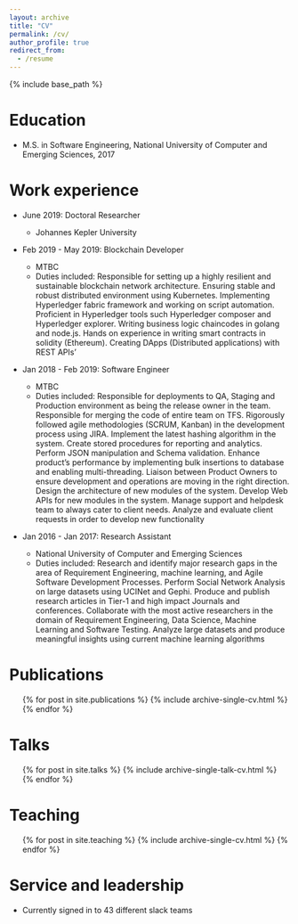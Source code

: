 ```yaml
---
layout: archive
title: "CV"
permalink: /cv/
author_profile: true
redirect_from:
  - /resume
---
```


{% include base_path %}

Education
======
* M.S. in Software Engineering, National University of Computer and Emerging Sciences, 2017

Work experience
======
* June 2019: Doctoral Researcher
  * Johannes Kepler University
  
* Feb 2019 - May 2019: Blockchain Developer
  * MTBC
  * Duties included: Responsible for setting up a highly resilient and sustainable blockchain network architecture.
Ensuring stable and robust distributed environment using Kubernetes.
Implementing Hyperledger fabric framework and working on script automation.
Proficient in Hyperledger tools such Hyperledger composer and Hyperledger explorer.
Writing business logic chaincodes in golang and node.js.
Hands on experience in writing smart contracts in solidity (Ethereum).
Creating DApps (Distributed applications) with REST APIs’
  
* Jan 2018 - Feb 2019: Software Engineer
  * MTBC
  * Duties included: Responsible for deployments to QA, Staging and Production environment as being the release owner in the team.
Responsible for merging the code of entire team on TFS.
Rigorously followed agile methodologies (SCRUM, Kanban) in the development process using JIRA.
Implement the latest hashing algorithm in the system.
Create stored procedures for reporting and analytics.
Perform JSON manipulation and Schema validation.
Enhance product’s performance by implementing bulk insertions to database and enabling multi-threading.
Liaison between Product Owners to ensure development and operations are moving in the right direction.
Design the architecture of new modules of the system.
Develop Web APIs for new modules in the system.
Manage support and helpdesk team to always cater to client needs.
Analyze and evaluate client requests in order to develop new functionality

* Jan 2016 - Jan 2017: Research Assistant
  * National University of Computer and Emerging Sciences
  * Duties included: Research and identify major research gaps in the area of Requirement Engineering, machine learning, and Agile Software Development Processes. 
Perform Social Network Analysis on large datasets using UCINet and Gephi. 
Produce and publish research articles in Tier-1 and high impact Journals and conferences.
Collaborate with the most active researchers in the domain of Requirement Engineering, Data Science, Machine Learning and Software Testing.
Analyze large datasets and produce meaningful insights using current machine learning algorithms
  
Publications
======
  <ul>{% for post in site.publications %}
    {% include archive-single-cv.html %}
  {% endfor %}</ul>
  
Talks
======
  <ul>{% for post in site.talks %}
    {% include archive-single-talk-cv.html %}
  {% endfor %}</ul>
  
Teaching
======
  <ul>{% for post in site.teaching %}
    {% include archive-single-cv.html %}
  {% endfor %}</ul>
  
Service and leadership
======
* Currently signed in to 43 different slack teams
